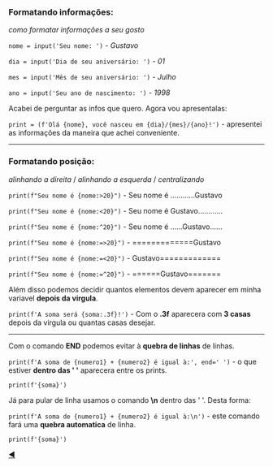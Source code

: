 ### Formatando informações:

*como formatar informações a seu gosto*

`nome = input('Seu nome: ')` - *Gustavo*

`dia = input('Dia de seu aniversário: ')` - *01*

`mes = input('Mês de seu aniversário: ')` - *Julho*

`ano = input('Seu ano de nascimento: ')` - *1998*

Acabei de perguntar as infos que quero. Agora vou apresentalas:

`print = (f'Olá {nome}, você nasceu em {dia}/{mes}/{ano}!')` - apresentei as informações da maneira que achei conveniente.

---
### Formatando posição:
*alinhando a direita* / *alinhando a esquerda* / *centralizando*

`print(f"Seu nome é {nome:>20}")` - Seu nome é ............Gustavo

`print(f"Seu nome é {nome:<20}")` - Seu nome é Gustavo............   

`print(f"Seu nome é {nome:^20}")` - Seu nome é ......Gustavo......    

`print(f"Seu nome é {nome:=>20}")` - =============Gustavo    

`print(f"Seu nome é {nome:=<20}")` - Gustavo=============

`print(f"Seu nome é {nome:=^20}")` - ======Gustavo=======

Além disso podemos decidir quantos elementos devem aparecer em minha variavel **depois da virgula**.

`print(f'A soma será {soma:.3f}!')` - Com o **.3f** aparecera com **3 casas** depois da virgula ou quantas casas desejar.

---

Com o comando **END** podemos evitar à **quebra de linhas** de linhas.

`print(f'A soma de {numero1} + {numero2} é igual à:', end=' ')` - o que estiver **dentro das ' '** aparecera entre os prints.

`print(f'{soma}')`

Já para pular de linha usamos o comando **\n** dentro das ' '. Desta forma:

`print(f'A soma de {numero1} + {numero2} é igual à:\n')` - este comando fará uma **quebra automatica** de linha.

`print(f'{soma}')`

[:arrow_backward:](https://github.com/duartecgustavo/Python-Progress/blob/master/conteudo/mundo%201/mundo1.md)
